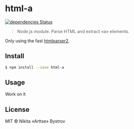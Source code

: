 # html-a

[![dependencies Status](https://david-dm.org/Arttse/node.html-a/status.svg)](https://david-dm.org/Arttse/node.html-a)

> Node.js module. Parse HTML and extract «a» elements.

Only using the fast [htmlparser2](https://github.com/fb55/htmlparser2).


## Install

```bash
$ npm install --save html-a
```


## Usage
Work on it


## License

MIT © Nikita «Arttse» Bystrov